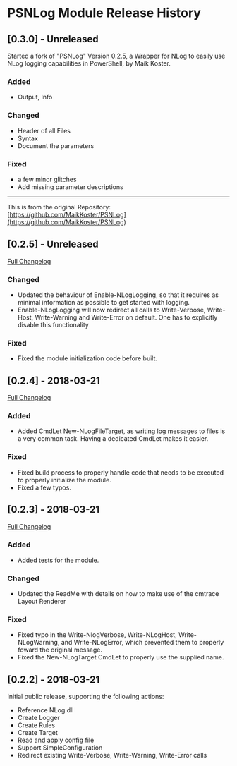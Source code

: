 # PSNLog Module Release History

## [0.3.0] - Unreleased

Started a fork of "PSNLog" Version 0.2.5, a Wrapper for NLog to easily use NLog logging capabilities in PowerShell, by Maik Koster.

### Added

- Output, Info

### Changed

- Header of all Files
- Syntax
- Document the parameters

### Fixed

- a few minor glitches
- Add missing parameter descriptions

---

This is from the original Repository: [https://github.com/MaikKoster/PSNLog](https://github.com/MaikKoster/PSNLog)

## [0.2.5] - Unreleased

[Full Changelog](https://github.com/MaikKoster/PSNLog/compare/v0.2.4...v0.2.5)

### Changed

- Updated the behaviour of Enable-NLogLogging, so that it requires as minimal information as possible to get started with logging.
- Enable-NLogLogging will now redirect all calls to Write-Verbose, Write-Host, Write-Warning and Write-Error on default. One has to explicitly disable this functionality

### Fixed

- Fixed the module initialization code before built.

## [0.2.4] - 2018-03-21

[Full Changelog](https://github.com/MaikKoster/PSNLog/compare/v0.2.3...v0.2.4)

### Added

- Added CmdLet New-NLogFileTarget, as writing log messages to files is a very common task. Having a dedicated CmdLet makes it easier.

### Fixed

- Fixed build process to properly handle code that needs to be executed to properly initialize the module.
- Fixed a few typos.

## [0.2.3] - 2018-03-21

[Full Changelog](https://github.com/MaikKoster/PSNlog/compare/v0.2.2...v0.2.3)

### Added

- Added tests for the module.

### Changed

- Updated the ReadMe with details on how to make use of the cmtrace Layout Renderer

### Fixed

- Fixed typo in the Write-NlogVerbose, Write-NLogHost, Write-NLogWarning, and Write-NLogError, which prevented them to properly foward the original message.
- Fixed the New-NLogTarget CmdLet to properly use the supplied name.

## [0.2.2] - 2018-03-21

Initial public release, supporting the following actions:

- Reference NLog.dll
- Create Logger
- Create Rules
- Create Target
- Read and apply config file
- Support SimpleConfiguration
- Redirect existing Write-Verbose, Write-Warning, Write-Error calls
